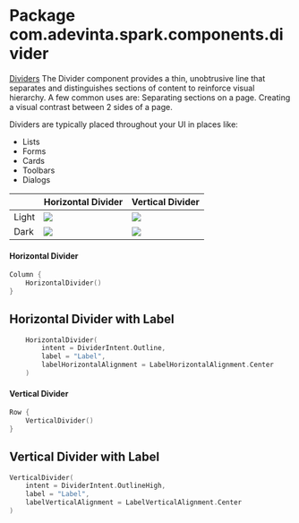 # Package com.adevinta.spark.components.divider

[Dividers](https://spark.adevinta.com/1186e1705/p/867b47-divider)
The Divider component provides a thin, unobtrusive line that separates and distinguishes sections of content to reinforce visual hierarchy. A few common uses are:
Separating sections on a page.
Creating a visual contrast between 2 sides of a page.

Dividers are typically placed throughout your UI in places like:
- Lists
- Forms
- Cards
- Toolbars
- Dialogs

|       | Horizontal Divider                                                                   | Vertical Divider                                                                   |
|-------|--------------------------------------------------------------------------------------|------------------------------------------------------------------------------------|
| Light | ![](../../images/com.adevinta.spark.divider_DividerScreenshot_horizontal__light.png) | ![](../../images/com.adevinta.spark.divider_DividerScreenshot_vertical__light.png) |
| Dark  | ![](../../images/com.adevinta.spark.divider_DividerScreenshot_horizontal__dark.png)  | ![](../../images/com.adevinta.spark.divider_DividerScreenshot_vertical__dark.png)  |

#### Horizontal Divider
```kotlin
Column {
    HorizontalDivider()
}
```

## Horizontal Divider with Label
```kotlin
    HorizontalDivider(
        intent = DividerIntent.Outline,
        label = "Label",
        labelHorizontalAlignment = LabelHorizontalAlignment.Center
    )
```

#### Vertical Divider
```kotlin
Row {
    VerticalDivider()
}
```

## Vertical Divider with Label
```kotlin
VerticalDivider(
    intent = DividerIntent.OutlineHigh,
    label = "Label",
    labelVerticalAlignment = LabelVerticalAlignment.Center
)
```
